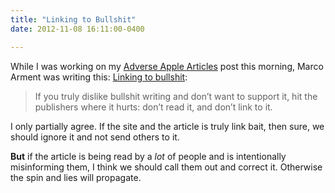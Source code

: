 ```yaml
---
title: "Linking to Bullshit"
date: 2012-11-08 16:11:00-0400

---
```


While I was working on my [Adverse Apple Articles](https://hiltmon.com/blog/2012/11/08/adverse-apple-articles/) post this morning, Marco Arment was writing this: [Linking to bullshit](http://www.marco.org/2012/11/07/linking-to-bullshit):

> If you truly dislike bullshit writing and don’t want to support it, hit the publishers where it hurts: don’t read it, and don’t link to it.

I only partially agree. If the site and the article is truly link bait, then sure, we should ignore it and not send others to it.

**But** if the article is being read by a *lot* of people and is intentionally misinforming them, I think we should call them out and correct it. Otherwise the spin and lies will propagate.
